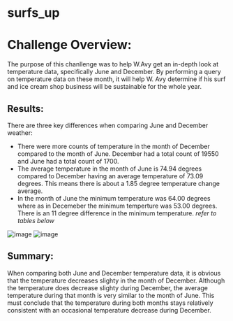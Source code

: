 # surfs_up

# Challenge Overview:
The purpose of this chanllenge was to help W.Avy get an in-depth look at temperature data, specifically June and December. By performing a query on temperature data on these month, it will help W. Avy determine if his surf and ice cream shop business will be sustainable for the whole year.

## Results:
There are three key differences when comparing June and December weather:
- There were more counts of temperature in the month of December compared to the month of June. December had a total count of 19550 and June had a total count of 1700.
- The average temperature in the month of June is 74.94 degrees compared to December having an average temperature of 73.09 degrees. This means there is about a 1.85 degree temperature change average.
- In the month of June the minimum temperature was 64.00 degrees where as in Decemeber the minimum temperture was 53.00 degrees. There is an 11 degree difference in the minimum temperature. *refer to tables below*

![image](https://user-images.githubusercontent.com/90146132/146692133-7defa6e2-c7df-4763-97be-4c9c6f554773.png)
![image](https://user-images.githubusercontent.com/90146132/146692138-695ab382-86cf-49b9-86d7-51376fa01998.png)

## Summary:
When comparing both June and December temperature data, it is obvious that the temperature decreases slighty in the month of December. Although the temperature does decrease slighty during December, the average temperature during that month is very similar to the month of June. This must conclude that the temperature during both months stays relatively consistent with an occasional temperature decrease during December.
